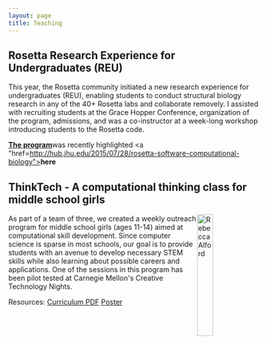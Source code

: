 ```yaml
---
layout: page
title: Teaching
---
```


## Rosetta Research Experience for Undergraduates (REU)

This year, the Rosetta community initiated a new research experience for undergraduates (REU), enabling students to conduct structural biology research in any of the 40+ Rosetta labs and collaborate removely. I assisted with recruiting students at the Grace Hopper Conference, organization of the program, admissions, and was a co-instructor at a week-long workshop introducing students to the Rosetta code. 

<a href="https://www.rosettacommons.org/about/intern"><b>The program</b></a>was recently highlighted <a "href=http://hub.jhu.edu/2015/07/28/rosetta-software-computational-biology"><b>here</b></a>

## ThinkTech - A computational thinking class for middle school girls

<img src="{{ site.baseurl }}public/think_tech_logo.png"
style="float: right" alt="RebeccaAlford" width="25%"/>

As part of a team of three, we created a weekly outreach program for middle school girls (ages 11-14) aimed at computational skill development. Since computer science is sparse in most schools, our goal is to provide students with an avenue to develop necessary STEM skills while also learning about possible careers and applications. One of the sessions in this program has been pilot tested at Carnegie Mellon's Creative Technology Nights. 

Resources: <a href="{{ site.baseurl }}public/Alford_Kornilova_Huynh_ThinkTech.pdf">Curriculum PDF</a> <a href="{{ site.baseurl }}public/Alford_Kornilova_Huynh_Poster.pdf">Poster</a>


